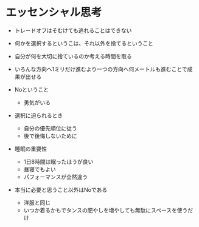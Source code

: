 # エッセンシャル思考
- トレードオフはそむけても逃れることはできない
- 何かを選択するというこは、それ以外を捨てるということ
- 自分が何を大切に捨ているのか考える時間を取る
- いろんな方向へ1ミリだけ進むより一つの方向へ何メートルも進むことで成果が出せる
- Noということ
    - 勇気がいる
- 選択に迫られるとき
    - 自分の優先順位に従う
    - 後で後悔しないために

- 睡眠の重要性
    - 1日8時間は眠ったほうが良い
    - 昼寝でもよい
    - パフォーマンスが全然違う

- 本当に必要と思うこと以外はNoである
    - 洋服と同じ
    - いつか着るかもでタンスの肥やしを増やしても無駄にスペースを使うだけ



